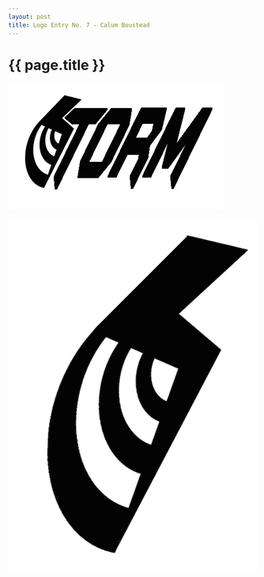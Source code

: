 ```yaml
---
layout: post
title: Logo Entry No. 7 - Calum Boustead
---
```


{{ page.title }}
================

![Storm Brand](/images/logocontest/cboustead/storm_logo1.png)

![Storm Brand](/images/logocontest/cboustead/storm_logo.png)



